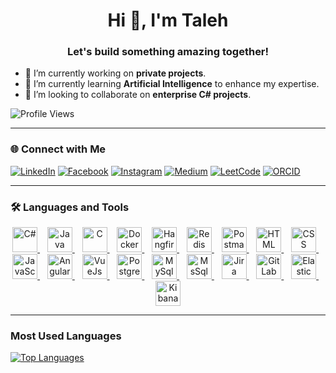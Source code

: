 <h1 align="center">Hi 👋, I'm Taleh</h1>
<h3 align="center">Let's build something amazing together!</h3>

- 🔭 I’m currently working on **private projects**.  
- 🌱 I’m currently learning **Artificial Intelligence** to enhance my expertise.  
- 🤝 I’m looking to collaborate on **enterprise C# projects**.


![Profile Views](https://komarev.com/ghpvc/?username=talehmalikov)

---

### 🌐 Connect with Me

[![LinkedIn](https://img.icons8.com/?size=40&id=xuvGCOXi8Wyg&format=png&color=000000)](https://www.linkedin.com/in/talehmalikov/) [![Facebook](https://img.icons8.com/?size=40&id=uLWV5A9vXIPu&format=png&color=000000)](https://www.facebook.com/share/1BRbWAmpfd/) [![Instagram](https://img.icons8.com/?size=40&id=Xy10Jcu1L2Su&format=png&color=000000)](https://www.instagram.com/taleh.malikkov) [![Medium](https://img.icons8.com/?size=40&id=sqYv6jHqkMo4&format=png&color=000000)](https://medium.com/@talehmalikov.dev) [![LeetCode](https://img.icons8.com/?size=40&id=wDGo581Ea5Nf&format=png&color=000000)](https://leetcode.com/u/tmalikov/) [![ORCID](https://img.icons8.com/?size=40&id=ve6L0KkSotok&format=png&color=000000)](https://orcid.org/0009-0008-4156-6285)  

---

### 🛠️ Languages and Tools

<p align="center">
  <a href="https://learn.microsoft.com/en-us/dotnet/csharp/">
    <img src="https://img.icons8.com/?size=100&id=45490&format=png&color=000000" alt="C#" width="40" height="40"/>
  </a>
  &nbsp;&nbsp;
  <a href="https://www.java.com/">
    <img src="https://img.icons8.com/?size=100&id=5OD485koNIrb&format=png&color=000000" alt="Java" width="40" height="40"/>
  </a>
  &nbsp;&nbsp;
  <a href="https://www.geeksforgeeks.org/c-programming-language/">
    <img src="https://img.icons8.com/color/48/000000/c-programming.png" alt="C" width="40" height="40"/>
  </a>
  &nbsp;&nbsp;
  <a href="https://www.docker.com/">
    <img src="https://img.icons8.com/color/48/000000/docker.png" alt="Docker" width="40" height="40"/>
  </a>
  &nbsp;&nbsp;
  <a href="https://www.hangfire.io/">
    <img src="https://img.icons8.com/?size=100&id=5lVzfFjgcv8i&format=png&color=000000" alt="Hangfire" width="40" height="40"/>
  </a>
  &nbsp;&nbsp;
  <a href="https://redis.io/">
    <img src="https://img.icons8.com/color/48/000000/redis.png" alt="Redis" width="40" height="40"/>
  </a>
  &nbsp;&nbsp;
  <a href="https://www.postman.com/">
    <img src="https://img.icons8.com/?size=100&id=QEQQKirln6Tf&format=png&color=000000" alt="Postman" width="40" height="40"/>
  </a>
  &nbsp;&nbsp;
  <a href="https://www.w3schools.com/html/">
    <img src="https://img.icons8.com/?size=100&id=20909&format=png&color=000000" alt="HTML" width="40" height="40"/>
  </a>
  &nbsp;&nbsp;
  <a href="https://www.w3schools.com/css/">
    <img src="https://img.icons8.com/?size=100&id=HWJ2s1O1gk3R&format=png&color=000000" alt="CSS" width="40" height="40"/>
  </a>
  &nbsp;&nbsp;
  <a href="https://www.w3schools.com/js/">
    <img src="https://img.icons8.com/?size=100&id=108784&format=png&color=000000" alt="JavaScript" width="40" height="40"/>
  </a>
  &nbsp;&nbsp;
  <a href="https://angular.dev/">
    <img src="https://img.icons8.com/?size=100&id=71257&format=png&color=000000" alt="Angular" width="40" height="40"/>
  </a>
  &nbsp;&nbsp;
  <a href="https://vuejs.org/">
    <img src="https://img.icons8.com/?size=100&id=EoRYuY9CMBZV&format=png&color=000000" alt="VueJs" width="40" height="40"/>
  </a>
  &nbsp;&nbsp;
  <a href="https://www.postgresql.org/">
    <img src="https://img.icons8.com/?size=100&id=LwQEs9KnDgIo&format=png&color=000000" alt="PostgreSQL" width="40" height="40"/>
  </a>
  &nbsp;&nbsp;
   <a href="https://www.mysql.com/">
    <img src="https://img.icons8.com/?size=100&id=UFXRpPFebwa2&format=png&color=000000" alt="MySql" width="40" height="40"/>
  </a>
  &nbsp;&nbsp;
   <a href="https://www.microsoft.com/en-us/sql-server">
    <img src="https://img.icons8.com/?size=100&id=laYYF3dV0Iew&format=png&color=000000" alt="MsSql" width="40" height="40"/>
  </a>
  &nbsp;&nbsp;
  <a href="https://www.atlassian.com/software/jira">
    <img src="https://img.icons8.com/?size=100&id=oROcPah5ues6&format=png&color=000000" alt="Jira" width="40" height="40"/>
  </a>
  &nbsp;&nbsp;
  <a href="https://about.gitlab.com//">
    <img src="https://img.icons8.com/?size=100&id=xNOPrIk9lLyq&format=png&color=000000" alt="GitLab" width="40" height="40"/>
  </a>
  &nbsp;&nbsp;
  <a href="https://www.elastic.co">
    <img src="https://img.icons8.com/?size=100&id=aGBLcugRkYpT&format=png&color=000000" alt="Elastic" width="40" height="40"/>
  </a>
  &nbsp;&nbsp;
  <a href="https://www.elastic.co/kibana">
    <img src="https://img.icons8.com/?size=100&id=z84zCUE5nHfU&format=png&color=000000" alt="Kibana" width="40" height="40"/>
  </a>
</p>

---

### Most Used Languages

[![Top Languages](https://github-readme-stats.vercel.app/api/top-langs/?username=talehmalikov&layout=compact)](https://github.com/talehmalikov)


